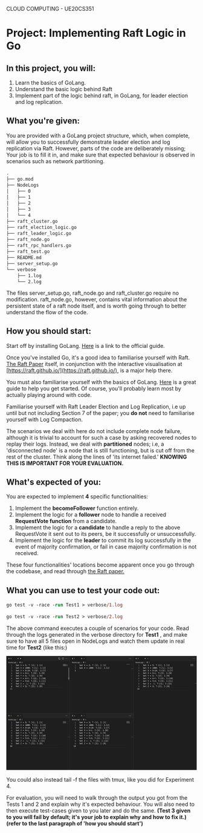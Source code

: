 CLOUD COMPUTING - UE20CS351

# Project: Implementing Raft Logic in Go

## **In this project, you will:**

1. Learn the basics of GoLang.
2. Understand the basic logic behind Raft
3. Implement part of the logic behind raft, in GoLang, for leader election and log replication.

## **What you're given:**

You are provided with a GoLang project structure, which, when complete, will allow you to successfully demonstrate leader election and log replication via Raft. However, parts of the code are deliberately missing; Your job is to fill it in, and make sure that expected behaviour is observed in scenarios such as network partitioning.
```
.
├── go.mod
├── NodeLogs
│   ├── 0
│   ├── 1
│   ├── 2
│   ├── 3
│   └── 4
├── raft_cluster.go
├── raft_election_logic.go
├── raft_leader_logic.go
├── raft_node.go
├── raft_rpc_handlers.go
├── raft_test.go
├── README.md
├── server_setup.go
└── verbose
    ├── 1.log
    └── 2.log
```

The files server\_setup.go, raft\_node.go and raft\_cluster.go require no modification. raft\_node.go, however, contains vital information about the persistent state of a raft node itself, and is worth going through to better understand the flow of the code.

## **How you should start:**

Start off by installing GoLang. [Here](https://go.dev/doc/install) is a link to the official guide.

Once you've installed Go, it's a good idea to familiarise yourself with Raft. [The Raft Paper](http://raft.github.io/raft.pdf) itself, in conjunction with the interactive visualisation at [https://raft.github.io/](https://raft.github.io/), is a major help there.

You must also familiarise yourself with the basics of GoLang. [Here](https://go.dev/tour/) is a great guide to help you get started. Of course, you'll probably learn most by actually playing around with code.

Familiarise yourself with Raft Leader Election and Log Replication, i.e up until but not including Section 7 of the paper; you **do not** need to familiarise yourself with Log Compaction.

The scenarios we deal with here do not include complete node failure, although it is trivial to account for such a case by asking recovered nodes to replay their logs. Instead, we deal with **partitioned** nodes; i.e, a 'disconnected node' is a node that is still functioning, but is cut off from the rest of the cluster. Think along the lines of 'its internet failed.' **KNOWING THIS IS IMPORTANT FOR YOUR EVALUATION.**

## **What's expected of you:**

You are expected to implement **4** specific functionalities:

1. Implement the **becomeFollower** function entirely.
2. Implement the logic for a **follower** node to handle a received **RequestVote function** from a candidate.
3. Implement the logic for a **candidate** to handle a reply to the above RequestVote it sent out to its peers, be it successfully or unsuccessfully.
4. Implement the logic for the **leader** to commit its log successfully in the event of majority confirmation, or fail in case majority confirmation is not received.

These four functionalities' locations become apparent once you go through the codebase, and read through [the Raft paper.](http://raft.github.io/raft.pdf)

## **What you can use to test your code out:**

```ps
go test -v -race -run Test1 > verbose/1.log
```

```ps
go test -v -race -run Test2 > verbose/2.log
```

The above command executes a couple of scenarios for your code. Read through the logs generated in the verbose directory for **Test1** , and make sure to have all 5 files open in NodeLogs and watch them update in real time for **Test2** (like this:)

<p align="center">
  <img src="images/test2.png" />
</p>

You could also instead tail -f the files with tmux, like you did for Experiment 4.

For evaluation, you will need to walk through the output you got from the Tests 1 and 2 and explain why it's expected behaviour. You will also need to then execute test-cases given to you later and do the same. **(Test 3 given to you will fail by default; it's your job to explain why and how to fix it.) (refer to the last paragraph of 'how you should start')**


